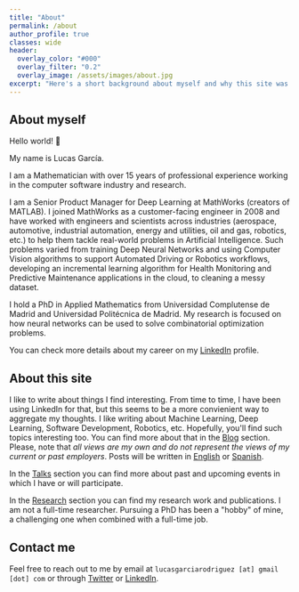 ```yaml
---
title: "About"
permalink: /about
author_profile: true
classes: wide
header:
  overlay_color: "#000"
  overlay_filter: "0.2"
  overlay_image: /assets/images/about.jpg
excerpt: "Here's a short background about myself and why this site was put together"
---
```



## About myself
Hello world! 👋 

My name is Lucas García. 

I am a Mathematician with over 15 years of professional experience working in the computer software industry and research.

I am a Senior Product Manager for Deep Learning at MathWorks (creators of MATLAB). I joined MathWorks as a customer-facing engineer in 2008 and have worked with engineers and scientists across industries (aerospace, automotive, industrial automation, energy and utilities, oil and gas, robotics, etc.) to help them tackle real-world problems in Artificial Intelligence. Such problems varied from training Deep Neural Networks and using Computer Vision algorithms to support Automated Driving or Robotics workflows, developing an incremental learning algorithm for Health Monitoring and Predictive Maintenance applications in the cloud, to cleaning a messy dataset. 

I hold a PhD in Applied Mathematics from Universidad Complutense de Madrid and Universidad Politécnica de Madrid. My research is focused on how neural networks can be used to solve combinatorial optimization problems.

You can check more details about my career on my [LinkedIn][Linkedin] profile.

## About this site
I like to write about things I find interesting. From time to time, I have been using LinkedIn for that, but this seems to be a more convienient way to aggregate my thoughts. I like writing about Machine Learning, Deep Learning, Software Development, Robotics, etc. Hopefully, you'll find such topics interesting too. You can find more about that in the [Blog][Blog] section. Please, note that *all views are my own and do not represent the views of my current or past employers*. Posts will be written in [English](/blog/categories/#en) or [Spanish](/blog/categories/#es).

In the [Talks][Talks] section you can find more about past and upcoming events in which I have or will participate. 

In the [Research][Research] section you can find my research work and publications. I am not a full-time researcher. Pursuing a PhD has been a "hobby" of mine, a challenging one when combined with a full-time job. 

## Contact me
Feel free to reach out to me by email at `lucasgarciarodriguez [at] gmail [dot] com` or through [Twitter][Twitter] or [LinkedIn][LinkedIn].

[Blog]: /blog
[Research]: /research
[Talks]: /talks
[LinkedIn]: https://www.linkedin.com/in/lucas-garcia-phd
[Twitter]: https://www.twitter.com/mathinking